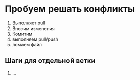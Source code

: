 # Пробуем решать конфликты

1. Выполняет pull
3. Вносим изменения
4. Комитим
5. выполняем pull/push
6. ломаем файл

## Шаги для отдельной ветки

1. ...
